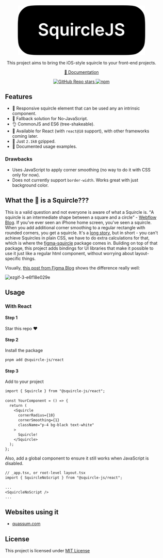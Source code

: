 <p align="center">
  <img src="./content/squircle-js-logo.png" width="420px" alt="SquircleJS" />
</p>

<!-- <h1 align="center">SquircleJS</h1> -->
<p align="center">
  This project aims to bring the iOS-style squircle to your front-end projects.
</p>
<p align="center">
  <a href="https://squircle.js.org/">📕 Documentation</a>
</p>

<p align="center">
  <a href="https://github.com/bring-shrubbery/squircle-js">
    <img alt="GitHub Repo stars" src="https://img.shields.io/github/stars/bring-shrubbery/squircle-js?style=flat&logo=github&color=%230B0F14"/>
  </a>
  <a href="https://www.npmjs.com/package/@squircle-js/react">
    <img alt="npm" src="https://img.shields.io/npm/dm/%40squircle-js/react?style=flat&logo=npm&color=%230B0F14"/>
  </a>
</p>

## Features

- 💃 Responsive squircle element that can be used any an intrinsic component.
- 🙏 Fallback solution for No-JavaScript.
- 👌 CommonJS and ES6 (tree-shakeable).
- 🚀 Available for React (with `react@18` support), with other frameworks coming later.
- 🐁 Just `2.1kB` gzipped.
- 🧨 Documented usage examples.

### Drawbacks

- Uses JavaScript to apply corner smoothing (no way to do it with CSS only for now).
- Does not currently support `border-width`. Works great with just background color.

## What the 🤡 is a Squircle???

This is a valid question and not everyone is aware of what a Squircle is.
<q>A squircle is an intermediate shape between a square and a circle</q> - [Webflow Blog](https://webflow.com/blog/squircle-vs-rounded-squares).
If you've ever seen an iPhone home screen, you've seen a squircle.
When you add additional corner smoothing to a regular rectangle with rounded corners, you get a squircle.
It's a [long story](https://www.figma.com/blog/desperately-seeking-squircles/), but in short - you can't achieve Squircles in plain CSS, we have to do extra calculations for that, which is where the [figma-squircle](https://github.com/phamfoo/figma-squircle) package comes in. Building on top of that package, this project adds bindings for UI libraries that make it possible to use it just like a regular html component, without worrying about layout-specific things.

Visually, [this post from Figma Blog](https://www.figma.com/blog/desperately-seeking-squircles/) shows the difference really well:

![ezgif-3-e6f18e029e](https://github.com/bring-shrubbery/squircle-js/assets/29360707/e64bacb9-9881-476b-9064-01a72df06a9e)

## Usage

### With React

#### Step 1

Star this repo ❤️

#### Step 2

Install the package

```bash
pnpm add @squircle-js/react
```

#### Step 3

Add to your project

```tsx
import { Squircle } from "@squircle-js/react";

const YourComponent = () => {
  return (
    <Squircle
      cornerRadius={10}
      cornerSmoothing={1}
      className="p-4 bg-black text-white"
    >
      Squircle!
    </Squircle>
  );
};
```

Also, add a global component to ensure it still works when JavaScript is disabled.

```tsx
// _app.tsx, or root-level layout.tsx
import { SquircleNoScript } from "@squircle-js/react";

...
<SquircleNoScript />
...
```

## Websites using it

- [quassum.com](https://quassum.com/?utm_source=squircle-js)

## License

This project is licensed under [MIT License](./LICENSE)
